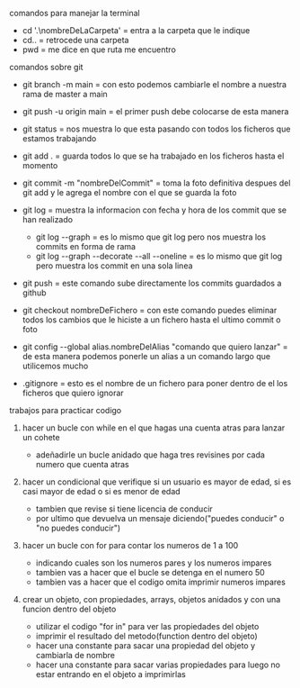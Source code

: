 


comandos para manejar la terminal

- cd '.\nombreDeLaCarpeta'      = entra a la carpeta que le indique
- cd..                          = retrocede una carpeta
- pwd                           = me dice en que ruta me encuentro




comandos sobre git

- git branch -m main                = con esto podemos cambiarle el nombre a nuestra rama de master a main
- git push -u origin main           = el primer push debe colocarse de esta manera
- git status                        = nos muestra lo que esta pasando con todos los ficheros que estamos trabajando
- git add .                         = guarda todos lo que se ha trabajado en los ficheros hasta el momento
- git commit -m "nombreDelCommit"   = toma la foto definitiva despues del git add y le agrega el nombre con el que se guarda la foto
- git log                           = muestra la informacion con fecha y hora de los commit que se han realizado
    * git log --graph                   = es lo mismo que git log pero nos muestra los commits en forma de rama
    * git log --graph --decorate --all --oneline = es lo mismo que git log pero muestra los commit en una sola linea
- git push                          = este comando sube directamente los commits guardados a github 
- git checkout nombreDeFichero      = con este comando puedes eliminar todos los cambios que le hiciste a un fichero hasta el ultimo commit o foto
- git config --global alias.nombreDelAlias "comando que quiero lanzar" = de esta manera podemos ponerle un alias a un comando largo que utilicemos mucho


- .gitignore                        = esto es el nombre de un fichero para poner dentro de el los ficheros que quiero ignorar













trabajos para practicar codigo

1. hacer un bucle con while en el que hagas una cuenta atras para lanzar un cohete 
    - adeñadirle un bucle anidado que haga tres revisines por cada numero que cuenta atras

2. hacer un condicional que verifique si un usuario es mayor de edad, si es casi mayor de edad o si es menor de edad
    - tambien que revise si tiene licencia de conducir
    - por ultimo que devuelva un mensaje diciendo("puedes conducir" o "no puedes conducir")

3. hacer un bucle con for para contar los numeros de 1 a 100 
    - indicando cuales son los numeros pares y los numeros impares
    - tambien vas a hacer que el bucle se detenga en el numero 50
    - tambien vas a hacer que el codigo omita imprimir numeros impares

4. crear un objeto, con propiedades, arrays, objetos anidados y con una funcion dentro del objeto
    - utilizar el codigo "for in" para ver las propiedades del objeto
    - imprimir el resultado del metodo(function dentro del objeto)
    - hacer una constante para sacar una propiedad del objeto y cambiarla de nombre
    - hacer una constante para sacar varias propiedades para luego no estar entrando en el objeto a imprimirlas